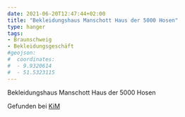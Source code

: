 ```yaml
---
date: 2021-06-20T12:47:44+02:00
title: "Bekleidungshaus Manschott Haus der 5000 Hosen"
type: hanger
tags:
- Braunschweig
- Bekleidungsgeschäft
#geojson:
#  coordinates:
#  - 9.9320614
#  - 51.5323115
---
```


Bekleidungshaus Manschott Haus der 5000 Hosen

<div class="source">Gefunden bei <a href="https://www.neue-arbeit-brockensammlung.de/geschaefte/zweigstelle-kim/">KiM</a></div>
